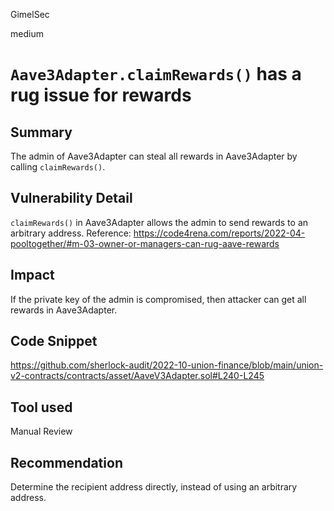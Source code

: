 GimelSec

medium

# `Aave3Adapter.claimRewards()` has a rug issue for rewards

## Summary

The admin of Aave3Adapter can steal all rewards in Aave3Adapter by calling `claimRewards()`.

## Vulnerability Detail

`claimRewards()` in Aave3Adapter allows the admin to send rewards to an arbitrary address.
Reference: https://code4rena.com/reports/2022-04-pooltogether/#m-03-owner-or-managers-can-rug-aave-rewards

## Impact

If the private key of the admin is compromised, then attacker can get all rewards in Aave3Adapter.

## Code Snippet

https://github.com/sherlock-audit/2022-10-union-finance/blob/main/union-v2-contracts/contracts/asset/AaveV3Adapter.sol#L240-L245

## Tool used

Manual Review

## Recommendation

Determine the recipient address directly, instead of using an arbitrary address.
